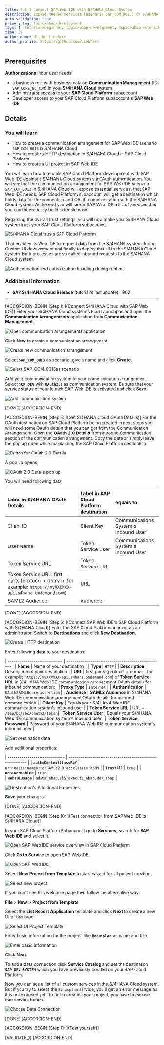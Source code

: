 ```yaml
---
title: Tut 1 Connect SAP Web IDE with S/4HANA Cloud System
description: Expose needed services (scenario SAP_COM_0013) of S/4HANA Cloud system to SAP Web IDE and maintain S/4HANA Cloud system access in SAP Cloud Platform Subaccount
auto_validation: true
primary_tag: topic>abap-development
tags: [  tutorial>beginner, topic>abap-development, topic>abap-extensibility ]
time: 35
author_name: Ulrike Liebherr
author_profile: https://github.com/Liebherr
---
```


## Prerequisites
**Authorizations**: Your user needs
- a business role with business catalog **Communication Management** (ID: `SAP_CORE_BC_COM`) in your **S/4HANA Cloud** system
- Administrator access to your **SAP Cloud Platform** subaccount
- Developer access to your SAP Cloud Platform subaccount's **SAP Web IDE**


## Details
### You will learn
- How to create a communication arrangement for SAP Web IDE scenario `SAP_COM_0013` in S/4HANA Cloud
- How to create a HTTP destination to S/4HANA Cloud in SAP Cloud Platform
- How to create a UI project in SAP Web IDE

You will learn how to enable SAP Cloud Platform development with SAP Web IDE against a S/4HANA Cloud system via OAuth authentication. You will see that the communication arrangement for SAP Web IDE scenario `SAP_COM_0013` in S/4HANA Cloud will expose essential services, that SAP Web IDE needs. SAP Cloud Platform subaccount will get a destination which holds data for the connection and OAuth communication with the S/4HANA Cloud system. At the end you will see in SAP Web IDE a list of services that you can theoretically build extensions on.

Regarding the overall trust settings, you will now make your S/4HANA Cloud system trust your SAP Cloud Platform subaccount.

![S/4HANA Cloud trusts SAP Cloud Platform](trust_S4_SCP.png)


That enables its Web IDE to request data from the S/4HANA system during Custom UI development and finally to deploy that UI to the S/4HANA Cloud system. Both processes are so called inbound requests to the S/4HANA Cloud system.

![Authentication and authorization handling during runtime](trusts_runtime.png)

### Additional Information
- **SAP S/4HANA Cloud Release** (tutorial's last update): 1902

---

[ACCORDION-BEGIN [Step 1: ](Connect S/4HANA Cloud with SAP Web IDE)]
Enter your S/4HANA Cloud system's Fiori Launchpad and open the **Communication Arrangements** application from **Communication Management**.

![Open communication arrangements application](s4_communicationArrangement_tile.png)

Click **New** to create a communication arrangement.

![Create new communication arrangement](s4_newCommunicationArrangement_Link.png)

Select **`SAP_COM_0013`** as scenario, give a name and click **Create**.

![Select `SAP_COM_0013`as scenario](s4_crtCommunicationArrangement_popUp.png)

Add your communication system to your communication arrangement. Select **`SCP_DEV`** with **`OAuth2.0`** as communication system. Be sure that your service status of your launch SAP Web IDE is activated and click **Save**.

![Add communication system](s4_CommunicationArrangementSetSystemUser.png)

[DONE]
[ACCORDION-END]

[ACCORDION-BEGIN [Step 5: ](Get S/4HANA Cloud OAuth Details)]
For the OAuth destination on SAP Cloud Platform being created in next steps you will need some OAuth details that you can get from the Communication Arrangement. Open the **OAuth 2.0 Details** from Inbound Communication section of the communication arrangement. Copy the data or simply leave the pop up open while maintaining the SAP Cloud Platform destination.

![Button for OAuth 2.0 Details](s4_CA_OAuthDetailsButton.png)

A pop up opens

![OAuth 2.0 Details pop up](s4_CA_OAuthDetails.png)

You will need following data

| Label in S/4HANA OAuth Details |	Label in SAP Cloud Platform destination | equals to
|:-------------------------------|:------------------|:----
| Client ID	| Client Key | Communications System's Inbound User
| User Name |	Token Service User | Communications System's Inbound User
| Token Service URL	| Token Service URL | |
| Token Service URL: first parts (protocol + domain, for example: `https://myXXXXXX-api.s4hana.ondemand.com`) | URL | |
| SAML2 Audience| Audience | |

[DONE]
[ACCORDION-END]

[ACCORDION-BEGIN [Step 6: ](Connect SAP Web IDE's SAP Cloud Platform with S/4HANA Cloud)]
Enter the SAP Cloud Platform account as an administrator. Switch to **Destinations** and click **New Destination**.

![Create HTTP destination](sapcp_newDestinationLink.png)

Enter following **data** to your destination:


| ---------------------------- | ------------------------------------------------- |
|          **Name**            |            Name of your destination               |
|          **Type**            |                    `HTTP`                         |
|      **Description**         |            Description of your destination        |
|           **URL**            |  first parts (protocol + domain, for example: `https://myXXXXXX-api.s4hana.ondemand.com`) of **Token Service URL** in S/4HANA Web IDE communication arrangement OAuth details for inbound communication:     |
|       **Proxy Type**         |                  `Internet`                       |
|     **Authentication**       |            `OAuth2SAMLBearerAssertion`            |
|        **Audience**          | **SAML2 Audience** in S/4HANA Web IDE communication arrangement OAuth details for inbound communication |
|       **Client Key**         |          Equals your S/4HANA Web IDE communication system's inbound user           |
| **Token Service URL** | URL + `/sap/bc/sec/oauth2/token`|
|    **Token Service User**    |          Equals your S/4HANA Web IDE communication system's inbound user           |
| **Token Service Password**   |        Password of your S/4HANA Web IDE communication system's inbound user        |

![Set destination data](sapcp_DestinationData.png)

Add additional properties:

| ----------------------------- | -------------------------------------------------------- |
| **`authnContextClassRef`**    |      `urn:oasis:names:tc:SAML:2.0:ac:classes:X509`       |
|       **`TrustAll`**          |                      `true`                              |
|     **`WEBIDEEnabled`**       |                      `true`                              |  
|      **`WebIDEUsage`**        |         `odata_abap,ui5_execute_abap,dev_abap`           |

![Destination's Additional Properties](sapcp_destinationAdditionalProperties.png)

**Save** your changes.

[DONE]
[ACCORDION-END]

[ACCORDION-BEGIN [Step 10: ](Test connection from SAP Web IDE to S/4HANA Cloud)]
<!--Start of equal part with abap-custom-ui-tile-->
In your SAP Cloud Platform Subaccount go to **Services**, search for **SAP Web IDE** and select it.

![Open SAP Web IDE service overview in SAP Cloud Platform](sapcp_webIDE_serviceTile.png)

Click **Go to Service** to open SAP Web IDE.

![Open SAP Web IDE](sapcp_WebIDE_gotoService.png)

Select **New Project from Template** to start wizard for UI project creation.

![Select new project](webIDE_newProjectFromTemplate.png)

If you don't see this welcome page then follow the alternative way:

 **File** > **New** > **Project from Template**

Select the **List Report Application** template and click **Next** to create a new UI of this type.

![Select UI Project Template](webIDE_newLR_chooseTemplate.png)

Enter basic information for the project, like **`Bonusplan`** as name and title.

![Enter basic information](webIDE_newLR_BasicInfo.png)

Click **Next**.

To add a data connection click **Service Catalog** and set the destination **`SAP_DEV_SYSTEM`** which you have previously created on your SAP Cloud Platform.
<!-- End of equal part with abap-custom-ui-tile-->

Now you can see a list of all custom services in the S/4HANA Cloud system. But if you try to select the `Bonusplan` service, you'll get an error message as it is not exposed yet. To finish creating your project, you have to expose that service before.

![Choose Data Connection](webIDE_newLR_chooseDataConnection.png)

[DONE]
[ACCORDION-END]

[ACCORDION-BEGIN [Step 11: ](Test yourself)]

[VALIDATE_1]
[ACCORDION-END]
